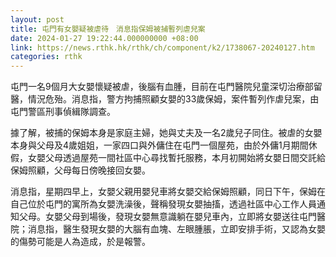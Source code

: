 ```yaml
---
layout: post
title: 屯門有女嬰疑被虐待　消息指保姆被捕暫列虐兒案
date: 2024-01-27 19:22:44.000000000 +08:00
link: https://news.rthk.hk/rthk/ch/component/k2/1738067-20240127.htm
categories: rthk
---
```


屯門一名9個月大女嬰懷疑被虐，後腦有血腫，目前在屯門醫院兒童深切治療部留醫，情況危殆。消息指，警方拘捕照顧女嬰的33歲保姆，案件暫列作虐兒案，由屯門警區刑事偵緝隊調查。

據了解，被捕的保姆本身是家庭主婦，她與丈夫及一名2歲兒子同住。被虐的女嬰本身與父母及4歲姐姐，一家四口與外傭住在屯門一個屋苑，由於外傭1月期間休假，女嬰父母透過屋苑一間社區中心尋找暫托服務，本月初開始將女嬰日間交託給保姆照顧，父母每日傍晚接回女嬰。

消息指，星期四早上，女嬰父親用嬰兒車將女嬰交給保姆照顧，同日下午，保姆在自己位於屯門的寓所為女嬰洗澡後，聲稱發現女嬰抽搐，透過社區中心工作人員通知父母。女嬰父母到場後，發現女嬰無意識躺在嬰兒車內，立即將女嬰送往屯門醫院；消息指，醫生發現女嬰的大腦有血塊、左眼腫脹，立即安排手術，又認為女嬰的傷勢可能是人為造成，於是報警。
